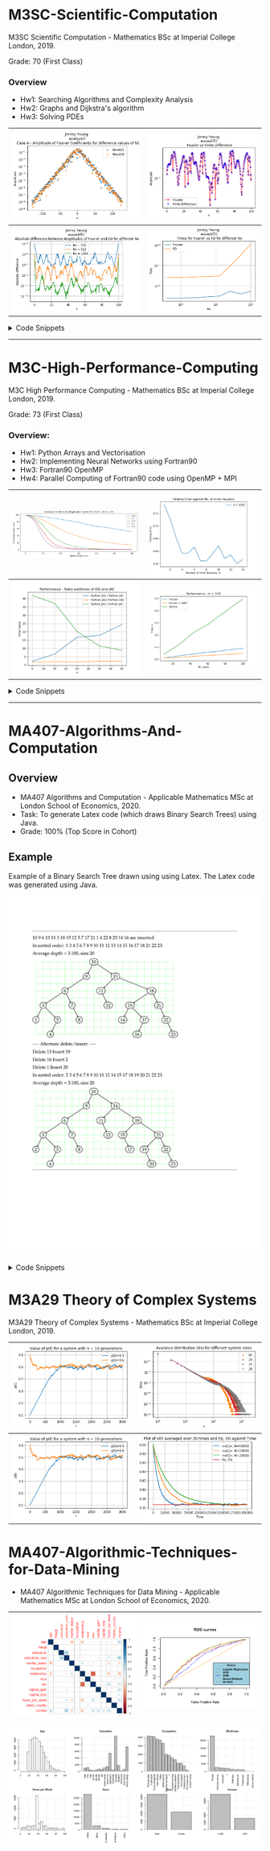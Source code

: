 # M3SC-Scientific-Computation

M3SC Scientific Computation - Mathematics BSc at Imperial College London, 2019.

Grade: 70 (First Class)

### Overview
- Hw1: Searching Algorithms and Complexity Analysis
- Hw2: Graphs and Dijkstra's algorithm
- Hw3: Solving PDEs

|![](https://github.com/jyeung205/University-Projects/blob/main/M3SC-Scientific-Computation/hw3/fig1.png)|![](https://github.com/jyeung205/University-Projects/blob/main/M3SC-Scientific-Computation/hw3/fig7.png)|
|:-----------------------:|:-------------------:|
|![](https://github.com/jyeung205/University-Projects/blob/main/M3SC-Scientific-Computation/hw3/fig8.png)|![](https://github.com/jyeung205/University-Projects/blob/main/M3SC-Scientific-Computation/hw3/fig9.png)|

<details>
<summary> Code Snippets </summary>

```python
import numpy as np
import matplotlib.pyplot as plt
from scipy.integrate import odeint
from scipy.signal import hann
import scipy
import time


def nwave(alpha,beta,Nx=256,Nt=801,T=200,display=False):

    #generate grid
    L = 100
    x = np.linspace(0,L,Nx+1)
    x = x[:-1]

    def RHS(f,t,alpha,beta):
        """Computes dg/dt for model eqn.,
        f[:N] = Real(g), f[N:] = Imag(g)
        Called by odeint below
        """
        g = f[:Nx]+1j*f[Nx:]

        #add code here
        c = np.fft.fft(g)/Nx
        n = np.fft.fftshift(np.arange(-Nx/2,Nx/2))
        k = 2*np.pi*n/L
        d2g = Nx*np.fft.ifft(-(k**2)*c)
        #-----------
        dgdt = alpha*d2g + g - beta*g*g*g.conj()
        df = np.zeros(2*Nx)
        df[:Nx] = dgdt.real
        df[Nx:] = dgdt.imag
        return df

    #set initial condition
    g0 = np.random.rand(Nx)*0.1*hann(Nx)
    f0=np.zeros(2*Nx)
    f0[:Nx]=g0
    t = np.linspace(0,T,Nt)

    #compute solution
    f = odeint(RHS,f0,t,args=(alpha,beta))
    g = f[:,:Nx] + 1j*f[:,Nx:]

    if display:
        plt.figure()
        plt.contour(x,t,g.real)
        plt.xlabel('x')
        plt.ylabel('t')
        plt.title('Contours of Real(g)')

    return g


def analyze():
    Nx=256

    #Nt
    #caseA
    n = np.arange(-Nx/2,Nx/2)
    gA = nwave(1-2j,1+2j,Nt=801)
    gA1 = nwave(1-2j,1+2j,Nt=200)
    cA = np.fft.fft(gA[50:,])/Nx
    cA1 = np.fft.fft(gA1[50:,])/Nx

    plt.figure()
    plt.plot(n,np.fft.fftshift(np.abs(cA[-1,])),'.')
    plt.plot(n,np.fft.fftshift(np.abs(cA1[-1,])),'.')
    plt.yscale("log")
    plt.title('Jimmy Yeung \n analyze() \n Case A - Amplitude of Fourier Coefficients for difference values of Nt')
    plt.xlabel('n')
    plt.ylabel('Amplitude')
    plt.legend(('Nt=801','Nt=200'))

    #caseB
    n = np.arange(-Nx/2,Nx/2)
    gB = nwave(1-1j,1+2j,Nt=801)
    gB1 = nwave(1-1j,1+2j,Nt=200)
    cB = np.fft.fft(gB[50:,])/Nx
    cB1 = np.fft.fft(gB1[50:,])/Nx

    plt.figure()
    plt.plot(n,np.fft.fftshift(np.abs(cB[-1,])),'.')
    plt.plot(n,np.fft.fftshift(np.abs(cB1[-1,])),'.')
    plt.yscale("log")
    plt.title('Jimmy Yeung \n analyze() \n Case B - Amplitude of Fourier Coefficients for difference values of Nt')
    plt.xlabel('n')
    plt.ylabel('Amplitude')
    plt.legend(('Nt=801','Nt=200'))

    #Nx
    #caseA
    gA = nwave(1-2j,1+2j,Nx=256)
    gA1 = nwave(1-2j,1+2j,Nx=100)
    cA = np.fft.fft(gA[50:,])/100
    cA1 = np.fft.fft(gA1[50:,])/100
    n2 = np.arange(-100/2,100/2)

    plt.figure()
    plt.plot(n,np.fft.fftshift(np.abs(cA[-1,])),'.')
    plt.plot(n2,np.fft.fftshift(np.abs(cA1[-1,])),'.')
    plt.yscale("log")
    plt.title('Jimmy Yeung \n analyze() \n Case A - Amplitude of Fourier Coefficients for difference values of Nx')
    plt.xlabel('n')
    plt.ylabel('Amplitude')
    plt.legend(('Nx=256','Nx=100'))

    #caseB
    gA = nwave(1-1j,1+2j,Nx=256)
    gA1 = nwave(1-1j,1+2j,Nx=100)
    cA = np.fft.fft(gA[50:,])/100
    cA1 = np.fft.fft(gA1[50:,])/100
    n2 = np.arange(-100/2,100/2)

    plt.figure()
    plt.plot(n,np.fft.fftshift(np.abs(cA[-1,])),'.')
    plt.plot(n2,np.fft.fftshift(np.abs(cA1[-1,])),'.')
    plt.yscale("log")
    plt.title('Jimmy Yeung \n analyze() \n Case B - Amplitude of Fourier Coefficients for difference values of Nx')
    plt.xlabel('n')
    plt.ylabel('Amplitude')
    plt.legend(('Nx=256','Nx=100'))

    #T
    #caseA
    gA = nwave(1-2j,1+2j,T=200)
    gA1 = nwave(1-2j,1+2j,T=100)
    cA = np.fft.fft(gA[50:,])/Nx
    cA1 = np.fft.fft(gA1[50:,])/Nx

    plt.figure()
    plt.plot(n,np.fft.fftshift(np.abs(cA[-1,])),'.')
    plt.plot(n,np.fft.fftshift(np.abs(cA1[-1,])),'.')
    plt.yscale("log")
    plt.title('Jimmy Yeung \n analyze() \n Case A - Amplitude of Fourier Coefficients for difference values of T')
    plt.xlabel('n')
    plt.ylabel('Amplitude')
    plt.legend(('T=200','T=100'))

    #caseB
    gB = nwave(1-1j,1+2j,T=200)
    gB1 = nwave(1-1j,1+2j,T=100)
    cB = np.fft.fft(gA[50:,])/Nx
    cB1 = np.fft.fft(gA1[50:,])/Nx

    plt.figure()
    plt.plot(n,np.fft.fftshift(np.abs(cB[-1,])),'.')
    plt.plot(n,np.fft.fftshift(np.abs(cB1[-1,])),'.')
    plt.yscale("log")
    plt.title('Jimmy Yeung \n analyze() \n Case B - Amplitude of Fourier Coefficients for difference values of T')
    plt.xlabel('n')
    plt.ylabel('Amplitude')
    plt.legend(('T=200','T=100'))

    return None

```
</details>

---

# M3C-High-Performance-Computing

M3C High Performance Computing - Mathematics BSc at Imperial College London, 2019.

Grade: 73 (First Class)

### Overview:

- Hw1: Python Arrays and Vectorisation
- Hw2: Implementing Neural Networks using Fortran90
- Hw3: Fortran90 OpenMP
- Hw4: Parallel Computing of Fortran90 code using OpenMP + MPI

|![](https://github.com/jyeung205/University-Projects/blob/main/M3C-High-Performance-Computing/hw1/hw11.png)|![](https://github.com/jyeung205/University-Projects/blob/main/M3C-High-Performance-Computing/hw2/hw22.png)|
|:-----------------------:|:-------------------:|
|![](https://github.com/jyeung205/University-Projects/blob/main/M3C-High-Performance-Computing/hw4/part2/p31.png)|![](https://github.com/jyeung205/University-Projects/blob/main/M3C-High-Performance-Computing/hw3/hw322.png)|

<details><summary>Code Snippets</summary>
<p>

```python
import numpy as np
import matplotlib.pyplot as plt
from m1 import bmodel as bm #assumes p2.f90 has been compiled with: f2py3 -c p2.f90 -m m1
import time
from scipy import optimize

def simulate_jacobi(n,input_num=(10000,1e-8),input_mod=(1,1,1,2,1.5),display=False):
    #Set model parameters------

    kmax,tol = input_num
    g,k_bc,s0,r0,t0 = input_mod
    #-------------------------------------------
    #Set Numerical parameters
    Del = np.pi/(n+1)
    r = np.linspace(1,1+np.pi,n+2)
    t = np.linspace(0,np.pi,n+2) #theta
    tg,rg = np.meshgrid(t,r) # r-theta grid

    #Factors used in update equation
    rinv2 = 1.0/(rg*rg)
    fac = 1.0/(2 + 2*rinv2+Del*Del*g)
    facp = (1+0.5*Del/rg)*fac
    facm = (1-0.5*Del/rg)*fac
    fac2 = fac*rinv2

    #set initial condition/boundary conditions
    C = (np.sin(k_bc*tg)**2)*(np.pi+1.-rg)/np.pi

    #set source function, Sdel2 = S*del^2*fac
    Sdel2 = s0*np.exp(-20.*((rg-r0)**2+(tg-t0)**2))*(Del**2)*fac

    deltac = []
    Cnew = C.copy()

    #Jacobi iteration
    for k in range(kmax):
        #Compute Cnew
        Cnew[1:-1,1:-1] = Sdel2[1:-1,1:-1] + C[2:,1:-1]*facp[1:-1,1:-1] + C[:-2,1:-1]*facm[1:-1,1:-1] + (C[1:-1,:-2] + C[1:-1,2:])*fac2[1:-1,1:-1] #Jacobi update
        #Compute delta_p
        deltac += [np.max(np.abs(C-Cnew))]
        C[1:-1,1:-1] = Cnew[1:-1,1:-1]
        if k%1000==0: print("k,dcmax:",k,deltac[k])
        #check for convergence
        if deltac[k]<tol:
            print("Converged,k=%d,dc_max=%28.16f " %(k,deltac[k]))
            break

    deltac = deltac[:k+1]

    if display:
        plt.figure()
        plt.contour(t,r,C,50)
        plt.xlabel('theta')
        plt.ylabel('r')
        plt.title('Final concentration field')

    return C,deltac


def simulate(n,input_num=(10000,1e-8),input_mod=(1,1,1,2,1.5),display=True):
    """ Solve contamination model equations with
        OSI method, input/output same as in simulate_jacobi above
    """
    #Set model parameters------

    kmax,tol = input_num
    g,k_bc,s0,r0,t0 = input_mod

    #-------------------------------------------
    #Set Numerical parameters
    Del = np.pi/(n+1)
    r = np.linspace(1,1+np.pi,n+2)
    t = np.linspace(0,np.pi,n+2) #theta
    tg,rg = np.meshgrid(t,r) # r-theta grid

    #Factors used in update equation
    rinv2 = 1.0/(rg*rg)
    fac = 1.0/(2 + 2*rinv2+Del*Del*g)
    facp = (1+0.5*Del/rg)*fac
    facm = (1-0.5*Del/rg)*fac
    fac2 = fac*rinv2

    #set initial condition/boundary conditions
    C = (np.sin(k_bc*tg)**2)*(np.pi+1.-rg)/np.pi

    #set source function, Sdel2 = S*del^2*fac
    Sdel2 = s0*np.exp(-20.*((rg-r0)**2+(tg-t0)**2))*(Del**2)*fac

    deltac = []
    Cnew = C.copy()

    #Over-step iteration
    for k in range(kmax):
        for i in range(1,n+1):
            for j in range(1,n+1):
                Cnew[i,j] = -0.5*C[i,j] + 1.5*Sdel2[i,j] + 1.5*C[i+1,j]*facp[i,j] + 1.5*Cnew[i-1,j]*facm[i,j] + 1.5*(Cnew[i,j-1] + C[i,j+1])*fac2[i,j]
        #Compute delta_p
        deltac += [np.max(np.abs(C-Cnew))]
        C[1:-1,1:-1] = Cnew[1:-1,1:-1]
        if k%1000==0: print("k,dcmax:",k,deltac[k])
        #check for convergence
        if deltac[k]<tol:
            print("Converged,k=%d,dc_max=%28.16f " %(k,deltac[k]))
            break

    deltac = deltac[:k+1]

    if display:
        plt.figure()
        plt.contour(t,r,C,50)
        plt.xlabel('theta')
        plt.ylabel('r')
        plt.title('Final concentration field')
        plt.show()

    #C,deltac = None,None #Must be replaced
    return C,deltac

```

</p>
</details>

---

# MA407-Algorithms-And-Computation

## Overview
- MA407 Algorithms and Computation - Applicable Mathematics MSc at London School of Economics, 2020.
- Task: To generate Latex code (which draws Binary Search Trees) using Java.
- Grade: 100% (Top Score in Cohort)

## Example
Example of a Binary Search Tree drawn using using Latex. The Latex code was generated using Java.

![](https://github.com/jyeung205/University-Projects/blob/main/MA407-Algorithms-And-Computation/png/java%20Tree%2020%203-1.png?raw=true)

<details>
<summary> Code Snippets </summary>

```java

public class Graph {
    Node nodeListHead;
    Node nodeListEnd;
    Edge edgeListHead;
    Edge edgeListEnd;
    final int maxCoordinate = 100;
    final double textWidth = 17.0;

    public static class Node {
        int x;
        int y;
        int label;
        String value;
        Node next;

        Node(int x, int y, int label, String value) {
            this.x = x;
            this.y = y;
            this.label = label;
            this.value = value;
        }
    }

    public static class Edge {
        int nodeLabel1;
        int nodeLabel2;
        Edge next;
    }

    void addNode(int x, int y, int label, String value) {

        // Check to see if coordinates exceed maxCoordinate value
        if (Math.abs(x) > maxCoordinate && Math.abs(y) > maxCoordinate) {
            System.out.println("% coordinate " + x + " and " + y + " in node (" + x + "," + y + ") is too large");
            return;
        }
        if (Math.abs(x) > maxCoordinate) {
            System.out.println("% coordinate " + x + " in node (" + x + "," + y + ") is too large");
            return;
        }
        if (Math.abs(y) > maxCoordinate) {
            System.out.println("% coordinate " + y + " in node (" + x + "," + y + ") is too large");
            return;
        }

        // If the nodeList is empty then add a new node to the list
        if (nodeListHead == null) {
            nodeListHead = new Node(x, y, label, value);
            nodeListEnd = nodeListHead;
        }
        else {
            // Check for repeated coordinates and update value if coordinates are repeated
            for (Node node = nodeListHead; node != null; node = node.next) {
                if (node.x == x && node.y == y) {
                    node.value = value;
                    return;
                }
            }
            // Else create a new node and add to the list
            Node node = new Node(x, y, label, value);
            nodeListEnd.next = node;
            nodeListEnd = node;
        }
    }

    void addEdge(int x1, int y1, int x2, int y2) {

        // find label of x1, y1 and x2, y2
        Edge edge = new Edge();
        boolean node1Present = false;
        boolean node2Present = false;
        for (Node node = nodeListHead; node != null; node = node.next) {
            if (node.x == x1 && node.y == y1) {
                edge.nodeLabel1 = node.label;
                node1Present = true;
            }
            if (node.x == x2 && node.y == y2) {
                edge.nodeLabel2 = node.label;
                node2Present = true;
            }
        }

        // Check to see if nodes connected by the edge are present before adding them to the edgeList
        if (!node1Present && !node2Present) {
            System.out.println("% Tried to add edge from (" + x1 + "," + y1 + ") to (" + x2 + "," + y2 + ") but both nodes are not present in the graph");
            return;
        }
        if (!node1Present) {
            System.out.println("% Tried to add edge from (" + x1 + "," + y1 + ") to (" + x2 + "," + y2 + ") but node with coordinates (" + x1 + "," + y1 + ") is not present in the graph");
            return;
        }
        if (!node2Present) {
            System.out.println("% Tried to add edge from (" + x1 + "," + y1 + ") to (" + x2 + "," + y2 + ") but node with coordinates (" + x2 + "," + y2 + ") is not present in the graph");
            return;
        }

        if (edgeListHead == null) {
            edgeListHead = edge;
        }
        else {
            edgeListEnd.next = edge;
        }
        edgeListEnd = edge;

    }

    void clear() {
        nodeListHead = null;
        nodeListEnd = null;
        edgeListHead = null;
        edgeListEnd = null;
    }

    void outHeader() {
        double oddSideMargin = -1* (2.54 - (21.0 - textWidth) / 2);

        System.out.print("\\documentclass[a4paper,11pt]{article}\n" +
                "\\usepackage{mathpazo}\n" +
                "\\usepackage{tikz}\n" +
                "\\usetikzlibrary{shapes}\n");

        System.out.print("\\oddsidemargin "); System.out.printf("%.2f", oddSideMargin); System.out.print("cm\n");

        System.out.print("\\textwidth "); System.out.printf("%.2f", textWidth); System.out.print("cm\n");

        System.out.println("\\textheight 24cm\n" +
                "\\topmargin -1.3cm\n" +
                "\\parindent 0pt\n" +
                "\\parskip 1ex\n" +
                "\\pagestyle{empty}\n" +
                "\\begin{document}\n" +
                "\\medskip\\hrule\\medskip\n");

    }

    void outFooter() {
        System.out.println("\\medskip\\hrule\\medskip\n" +
                "\\end{document}");
    }

    void outGraph() {

        // Loop through nodeList and output LaTex command
        for (Node node = nodeListHead; node != null; node = node.next) {
            int x = node.x;
            int y = node.y;
            int label = node.label;
            String value = node.value;

            System.out.print( "\\draw [thick] "+ "(");
            System.out.print(x + "," + y);
            System.out.print(") node[draw, rounded rectangle] ");
            System.out.println("(" + label + ")" + " {" + value + "};");
        }

        // Loop through edgeList and output LaTex command
        for (Edge edge = edgeListHead; edge != null; edge = edge.next) {
            int label1 = edge.nodeLabel1;
            int label2 = edge.nodeLabel2;
            System.out.println("\\draw [->, thick] (" + label1 + ") to (" + label2 + ");");
        }

    }

    // Find the smallest and largest x, y coordinates and return an array containing them
    int[] getGridCoordinates() {

        int xMax = -100;
        int yMax = -100;
        int xMin = 100;
        int yMin = 100;
        for (Node node = nodeListHead; node != null; node = node.next) {
            if (node.x < xMin && node.x >= -maxCoordinate) {
                xMin = node.x;
            }
            if (node.x > xMax && node.x <= maxCoordinate) {
                xMax = node.x;
            }
            if (node.y < yMin && node.y >= -maxCoordinate) {
                yMin = node.y;
            }
            if (node.y > yMax && node.y <= maxCoordinate) {
                yMax = node.y;
            }
        }

        int[] gridCoordinates = new int[4];
        gridCoordinates[0] = xMin;
        gridCoordinates[1] = yMin;
        gridCoordinates[2] = xMax;
        gridCoordinates[3] = yMax;
        return gridCoordinates;
    }

    // Outputs the LaTex commands to draw a grid between the smallest and largest coordinates
    void outGrid(int[] gridCoordinates) {

        int xMin = gridCoordinates[0];
        int yMin = gridCoordinates[1];
        int xMax = gridCoordinates[2];
        int yMax = gridCoordinates[3];
        System.out.println("\\draw [help lines, color=green] (" + xMin + "," + yMin + ") grid " + "(" + xMax + "," + yMax + ");\n");

    }

    // Method to output LaTex commands
    void latex(String[] args, int[] gridCoordinates, Tree tree) {

        if (args != null) {
            for (String arg : args) {
                System.out.print(arg + " ");
            }
            System.out.println("are inserted \n");
        }

        // printSorted and averageDepth are called when drawing a tree but not a graph
        if (tree != null) {
            System.out.print("In sorted order: ");
            tree.printSorted(tree.root);
            System.out.println("\n");

            tree.createDepthList(tree.root, 0);
            tree.averageDepth(tree.depthListHead, true);
        }

        double scale = 0.600;
        int xMin = gridCoordinates[0];
        int xMax = gridCoordinates[2];
        int width = 1;

        // Calculate width of grid
        if (xMin > 0 && xMax > 0 || xMax > 0 && xMin < 0) {
            width = xMax - xMin + 1;
        }
        if (xMin < 0 && xMax < 0) {
            width = Math.abs(xMin) - Math.abs(xMax) + 1;
        }

        // 28 is the max width for textWidth 17.0cm and scale 0.600cm
        if (width > 28) {
            scale = textWidth / width;
        }
        if (scale < 0.3) {
            scale = 0.3;
        }

        // Output LaTex commands to draw grid and graph
        System.out.print("\\begin{tikzpicture}");
        System.out.printf("[scale=%.3f]", scale);
        System.out.println();
        outGrid(gridCoordinates);
        outGraph();
        System.out.println("\n\\end{tikzpicture}\n");
    }

    public static void main(String[] args) {
        Graph graph = new Graph();

        // Take the command line inputs and add the nodes in the graph
        for (int i=0; i<args.length/2; i++) {
            int x = Integer.parseInt(args[2*i]);
            int y = Integer.parseInt(args[2*i+1]);
            graph.addNode(x, y, i, Integer.toString(i+1));
        }

        // Take the command line inputs and add the edges in the graph
        for (int i=0; i<args.length/2 - 1; i++) {
            int x1 = Integer.parseInt(args[2*i]);
            int y1 = Integer.parseInt(args[2*i+1]);
            int x2 = Integer.parseInt(args[2*i+2]);
            int y2 = Integer.parseInt(args[2*i+3]);
            graph.addEdge(x1, y1, x2, y2);
        }

        // Call methods to output LaTex commands
        graph.outHeader();

        // If no input arguments
        if (args.length == 0) {
            System.out.println("Please input some coordinates \n");
        }

        int[] gridCoordinates = new int[4];

        // If no nodes were added to the graph
        if (graph.nodeListHead == null) {
            System.out.println("The graph is empty");
        }
        else {
            gridCoordinates = graph.getGridCoordinates();
        }

        graph.latex(null, gridCoordinates, null);
        graph.outFooter();

    }
}
```   
</details>  

# M3A29 Theory of Complex Systems 

M3A29 Theory of Complex Systems - Mathematics BSc at Imperial College London, 2019.

|![](https://github.com/jyeung205/University-Projects/blob/main/M3A29%20Theory%20of%20Complex%20Systems/cw1/fig1.png)|![](https://github.com/jyeung205/University-Projects/blob/main/M3A29%20Theory%20of%20Complex%20Systems/cw1/fig3.png)|
|:-----------------------:|:-------------------:|
|![](https://github.com/jyeung205/University-Projects/blob/main/M3A29%20Theory%20of%20Complex%20Systems/cw1/fig1.png)|![](https://github.com/jyeung205/University-Projects/blob/main/M3A29%20Theory%20of%20Complex%20Systems/cw2/fig1.png)|

# MA407-Algorithmic-Techniques-for-Data-Mining

- MA407 Algorithmic Techniques for Data Mining - Applicable Mathematics MSc at London School of Economics, 2020.

|![](https://github.com/jyeung205/University-Projects/blob/main/MA429-Algorithmic-Techniques-for-Data-Mining/figures/correlogram.png)|![](https://github.com/jyeung205/University-Projects/blob/main/MA429-Algorithmic-Techniques-for-Data-Mining/figures/rocs_comparison.png)|
|:-----------------------:|:-------------------:|
    
![](https://github.com/jyeung205/University-Projects/blob/main/MA429-Algorithmic-Techniques-for-Data-Mining/figures/DataVisualisation.png)
